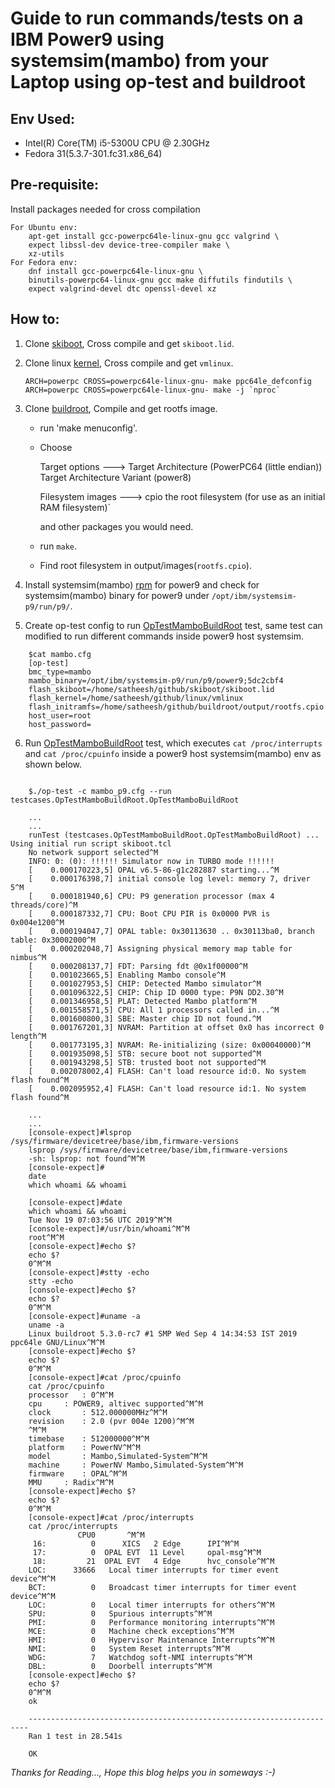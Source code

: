 # Guide to run commands/tests on a IBM Power9 using systemsim(mambo) from your Laptop using op-test and buildroot

## Env Used:

* Intel(R) Core(TM) i5-5300U CPU @ 2.30GHz
* Fedora 31(5.3.7-301.fc31.x86_64)

## Pre-requisite:
Install packages needed for cross compilation

    For Ubuntu env:
        apt-get install gcc-powerpc64le-linux-gnu gcc valgrind \
        expect libssl-dev device-tree-compiler make \
        xz-utils
    For Fedora env:
        dnf install gcc-powerpc64le-linux-gnu \
        binutils-powerpc64-linux-gnu gcc make diffutils findutils \
        expect valgrind-devel dtc openssl-devel xz

## How to:

1. Clone [skiboot](https://github.com/open-power/skiboot#building), Cross compile  and get `skiboot.lid`.


2. Clone linux [kernel](https://github.com/torvalds/linux), Cross compile  and get `vmlinux`.
    ```
    ARCH=powerpc CROSS=powerpc64le-linux-gnu- make ppc64le_defconfig
    ARCH=powerpc CROSS=powerpc64le-linux-gnu- make -j `nproc`
    ```
3. Clone [buildroot](https://github.com/open-power/buildroot), Compile and get rootfs image.

    * run 'make menuconfig'.
    * Choose

        Target options  --->
             Target Architecture (PowerPC64 (little endian))
             Target Architecture Variant (power8)

        Filesystem images  --->
            cpio the root filesystem (for use as an initial RAM filesystem)`

        and other packages you would need.
    * run `make`.
    * Find root filesystem in output/images(`rootfs.cpio`).


4. Install systemsim(mambo) [rpm](ftp://public.dhe.ibm.com/software/server/powerfuncsim/p9/packages) for power9 and check for systemsim(mambo) binary for power9 under `/opt/ibm/systemsim-p9/run/p9/`.


5. Create op-test config to run [OpTestMamboBuildRoot](https://github.com/open-power/op-test/pull/545/commits/bbc9ffc90e12557db0a4a08433d4831e422bd57c) test, same test can modified to run different commands inside power9 host systemsim.
```
    $cat mambo.cfg
    [op-test]
    bmc_type=mambo
    mambo_binary=/opt/ibm/systemsim-p9/run/p9/power9;5dc2cbf4
    flash_skiboot=/home/satheesh/github/skiboot/skiboot.lid
    flash_kernel=/home/satheesh/github/linux/vmlinux
    flash_initramfs=/home/satheesh/github/buildroot/output/rootfs.cpio
    host_user=root
    host_password=
```

6. Run [OpTestMamboBuildRoot](https://github.com/open-power/op-test/pull/545/commits/bbc9ffc90e12557db0a4a08433d4831e422bd57c) test, which executes `cat /proc/interrupts` and `cat /proc/cpuinfo` inside a power9 host systemsim(mambo) env as shown below.
```

    $./op-test -c mambo_p9.cfg --run testcases.OpTestMamboBuildRoot.OpTestMamboBuildRoot

    ...
    ...
    runTest (testcases.OpTestMamboBuildRoot.OpTestMamboBuildRoot) ... Using initial run script skiboot.tcl
    No network support selected^M
    INFO: 0: (0): !!!!!! Simulator now in TURBO mode !!!!!!
    [    0.000170223,5] OPAL v6.5-86-g1c282887 starting...^M
    [    0.000176398,7] initial console log level: memory 7, driver 5^M
    [    0.000181940,6] CPU: P9 generation processor (max 4 threads/core)^M
    [    0.000187332,7] CPU: Boot CPU PIR is 0x0000 PVR is 0x004e1200^M
    [    0.000194047,7] OPAL table: 0x30113630 .. 0x30113ba0, branch table: 0x30002000^M
    [    0.000202048,7] Assigning physical memory map table for nimbus^M
    [    0.000208137,7] FDT: Parsing fdt @0x1f00000^M
    [    0.001023665,5] Enabling Mambo console^M
    [    0.001027953,5] CHIP: Detected Mambo simulator^M
    [    0.001096322,5] CHIP: Chip ID 0000 type: P9N DD2.30^M
    [    0.001346958,5] PLAT: Detected Mambo platform^M
    [    0.001558571,5] CPU: All 1 processors called in...^M
    [    0.001600800,3] SBE: Master chip ID not found.^M
    [    0.001767201,3] NVRAM: Partition at offset 0x0 has incorrect 0 length^M
    [    0.001773195,3] NVRAM: Re-initializing (size: 0x00040000)^M
    [    0.001935098,5] STB: secure boot not supported^M
    [    0.001943298,5] STB: trusted boot not supported^M
    [    0.002078002,4] FLASH: Can't load resource id:0. No system flash found^M
    [    0.002095952,4] FLASH: Can't load resource id:1. No system flash found^M

    ...
    ...
    [console-expect]#lsprop /sys/firmware/devicetree/base/ibm,firmware-versions
    lsprop /sys/firmware/devicetree/base/ibm,firmware-versions
    -sh: lsprop: not found^M^M
    [console-expect]#
    date
    which whoami && whoami

    [console-expect]#date
    which whoami && whoami
    Tue Nov 19 07:03:56 UTC 2019^M^M
    [console-expect]#/usr/bin/whoami^M^M
    root^M^M
    [console-expect]#echo $?
    echo $?
    0^M^M
    [console-expect]#stty -echo
    stty -echo
    [console-expect]#echo $?
    echo $?
    0^M^M
    [console-expect]#uname -a
    uname -a
    Linux buildroot 5.3.0-rc7 #1 SMP Wed Sep 4 14:34:53 IST 2019 ppc64le GNU/Linux^M^M
    [console-expect]#echo $?
    echo $?
    0^M^M
    [console-expect]#cat /proc/cpuinfo
    cat /proc/cpuinfo
    processor	: 0^M^M
    cpu		: POWER9, altivec supported^M^M
    clock		: 512.000000MHz^M^M
    revision	: 2.0 (pvr 004e 1200)^M^M
    ^M^M
    timebase	: 512000000^M^M
    platform	: PowerNV^M^M
    model		: Mambo,Simulated-System^M^M
    machine		: PowerNV Mambo,Simulated-System^M^M
    firmware	: OPAL^M^M
    MMU		: Radix^M^M
    [console-expect]#echo $?
    echo $?
    0^M^M
    [console-expect]#cat /proc/interrupts
    cat /proc/interrupts
               CPU0       ^M^M
     16:          0      XICS   2 Edge      IPI^M^M
     17:          0  OPAL EVT  11 Level     opal-msg^M^M
     18:         21  OPAL EVT   4 Edge      hvc_console^M^M
    LOC:      33666   Local timer interrupts for timer event device^M^M
    BCT:          0   Broadcast timer interrupts for timer event device^M^M
    LOC:          0   Local timer interrupts for others^M^M
    SPU:          0   Spurious interrupts^M^M
    PMI:          0   Performance monitoring interrupts^M^M
    MCE:          0   Machine check exceptions^M^M
    HMI:          0   Hypervisor Maintenance Interrupts^M^M
    NMI:          0   System Reset interrupts^M^M
    WDG:          7   Watchdog soft-NMI interrupts^M^M
    DBL:          0   Doorbell interrupts^M^M
    [console-expect]#echo $?
    echo $?
    0^M^M
    ok

    ----------------------------------------------------------------------
    Ran 1 test in 28.541s

    OK
```


*Thanks for Reading..., Hope this blog helps you in someways :-)*

<script src="https://utteranc.es/client.js"
       repo="sathnaga/sathnaga.github.io"
       issue-term="url"
       theme="github-light"
       crossorigin="anonymous"
       async>
</script>
